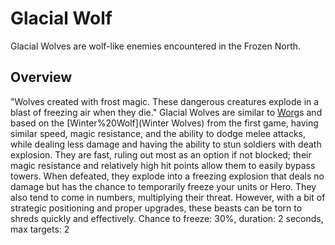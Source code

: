# Glacial Wolf

Glacial Wolves are wolf-like enemies encountered in the Frozen North.
## Overview

"Wolves created with frost magic. These dangerous creatures explode in a blast of freezing air when they die."
Glacial Wolves are similar to [Worg](Worg)s and based on the [Winter%20Wolf](Winter Wolves) from the first game, having similar speed, magic resistance, and the ability to dodge melee attacks, while dealing less damage and having the ability to stun soldiers with death explosion. They are fast, ruling out most as an option if not blocked; their magic resistance and relatively high hit points allow them to easily bypass towers.
When defeated, they explode into a freezing explosion that deals no damage but has the chance to temporarily freeze your units or Hero. They also tend to come in numbers, multiplying their threat. However, with a bit of strategic positioning and proper upgrades, these beasts can be torn to shreds quickly and effectively.
Chance to freeze: 30%, duration: 2 seconds, max targets: 2